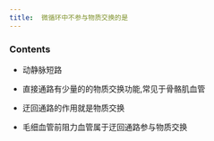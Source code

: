 ```yaml
---
title:  微循环中不参与物质交换的是
--- 
```


### Contents
- 动静脉短路

- 直接通路有少量的的物质交换功能,常见于骨骼肌血管
- 迂回通路的作用就是物质交换
- 毛细血管前阻力血管属于迂回通路参与物质交换
